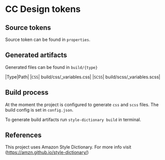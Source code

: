 # CC Design tokens

## Source tokens
Source token can be found in `properties`.

## Generated artifacts
Generated files can be found in `build/{type}`

|Type|Path|
|`CSS`| build/css/_variables.css|
|`SCSS`| build/scss/_variables.scss|

## Build process
At the moment the project is configured to generate `css` and `scss` files. 
The build config is set in `config.json`.

To generate build artifacts run `style-dictionary build` in terminal.

## References
This project uses Amazon Style Dictionary. For more info visit (https://amzn.github.io/style-dictionary/)
